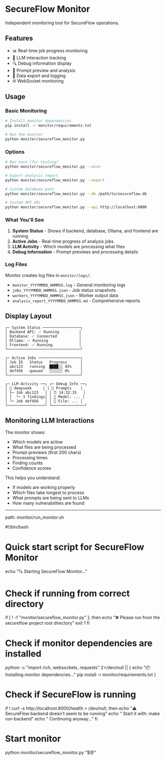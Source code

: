 # SecureFlow Monitor

Independent monitoring tool for SecureFlow operations.

## Features

- 📊 Real-time job progress monitoring
- 🤖 LLM interaction tracking
- 🔍 Debug information display
- 📝 Prompt preview and analysis
- 💾 Data export and logging
- 🌐 WebSocket monitoring

## Usage

### Basic Monitoring
```bash
# Install monitor dependencies
pip install -r monitor/requirements.txt

# Run the monitor
python monitor/secureflow_monitor.py
```

### Options
```bash
# Run once (for testing)
python monitor/secureflow_monitor.py --once

# Export analysis report
python monitor/secureflow_monitor.py --export

# Custom database path
python monitor/secureflow_monitor.py --db /path/to/secureflow.db

# Custom API URL
python monitor/secureflow_monitor.py --api http://localhost:8000
```

### What You'll See

1. **System Status** - Shows if backend, database, Ollama, and frontend are running
2. **Active Jobs** - Real-time progress of analysis jobs
3. **LLM Activity** - Which models are processing what files
4. **Debug Information** - Prompt previews and processing details

### Log Files

Monitor creates log files in `monitor/logs/`:
- `monitor_YYYYMMDD_HHMMSS.log` - General monitoring logs
- `jobs_YYYYMMDD_HHMMSS.json` - Job status snapshots
- `workers_YYYYMMDD_HHMMSS.json` - Worker output data
- `analysis_report_YYYYMMDD_HHMMSS.md` - Comprehensive reports

## Display Layout

```
┌─ System Status ─────────────────┐
│ Backend API: ✅ Running         │
│ Database: ✅ Connected          │
│ Ollama: ✅ Running              │
│ Frontend: ✅ Running            │
└─────────────────────────────────┘

┌─ Active Jobs ───────────────────┐
│ Job ID   Status   Progress      │
│ abc123   running  ████░░ 45%    │
│ def456   queued   ░░░░░░ 0%     │
└─────────────────────────────────┘

┌─ LLM Activity ──┐ ┌─ Debug Info ──┐
│ 🤖 deepseek     │ │ 📝 Prompts    │
│ ├─ Job abc123   │ │ ⏰ 14:32:15   │
│ │  └─ 3 findings│ │ 🎯 Model: ... │
│ └─ Job def456   │ │ 📁 File: ... │
└─────────────────┘ └───────────────┘
```

## Monitoring LLM Interactions

The monitor shows:
- Which models are active
- What files are being processed
- Prompt previews (first 200 chars)
- Processing times
- Finding counts
- Confidence scores

This helps you understand:
- If models are working properly
- Which files take longest to process
- What prompts are being sent to LLMs
- How many vulnerabilities are found

---

path: monitor/run_monitor.sh

#!/bin/bash
# Quick start script for SecureFlow Monitor

echo "🔍 Starting SecureFlow Monitor..."

# Check if running from correct directory
if [ ! -f "monitor/secureflow_monitor.py" ]; then
    echo "❌ Please run from the secureflow project root directory"
    exit 1
fi

# Check if monitor dependencies are installed
python -c "import rich, websockets, requests" 2>/dev/null || {
    echo "📦 Installing monitor dependencies..."
    pip install -r monitor/requirements.txt
}

# Check if SecureFlow is running
if ! curl -s http://localhost:8000/health > /dev/null; then
    echo "⚠️  SecureFlow backend doesn't seem to be running"
    echo "   Start it with: make run-backend"
    echo "   Continuing anyway..."
fi

# Start monitor
python monitor/secureflow_monitor.py "$@"